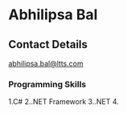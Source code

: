 # Abhilipsa Bal
## Contact Details
abhilipsa.bal@ltts.com
  
### Programming Skills
1.C#
2..NET Framework
3..NET 
4.





